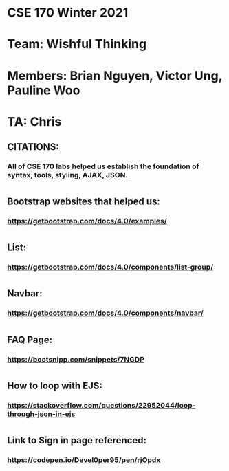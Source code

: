 # CSE 170 Winter 2021
# Team: Wishful Thinking
# Members: Brian Nguyen, Victor Ung, Pauline Woo
# TA: Chris

## CITATIONS:
### All of CSE 170 labs helped us establish the foundation of syntax, tools, styling, AJAX, JSON.
# 
## Bootstrap websites that helped us:
### https://getbootstrap.com/docs/4.0/examples/
# 
## List:
### https://getbootstrap.com/docs/4.0/components/list-group/
#
## Navbar:
### https://getbootstrap.com/docs/4.0/components/navbar/
#
## FAQ Page:
### https://bootsnipp.com/snippets/7NGDP
#
## How to loop with EJS:
### https://stackoverflow.com/questions/22952044/loop-through-json-in-ejs
#
## Link to Sign in page referenced:
### https://codepen.io/Devel0per95/pen/rjOpdx
#